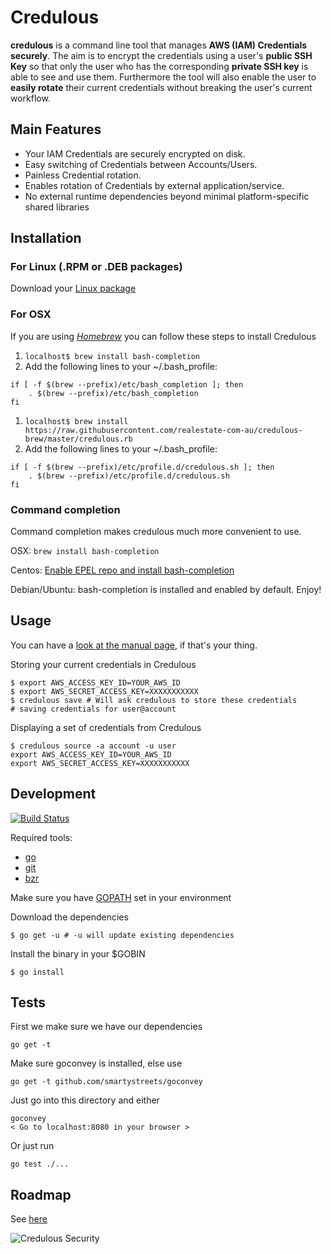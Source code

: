 # Credulous

**credulous** is a command line tool that manages **AWS (IAM) Credentials securely**. The aim is
to encrypt the credentials using a user's **public SSH Key** so that only the user who has the
corresponding **private SSH key** is able to see and use them. Furthermore the tool will also
enable the user to **easily rotate** their current credentials without breaking the user's current
workflow.

## Main Features

* Your IAM Credentials are securely encrypted on disk.
* Easy switching of Credentials between Accounts/Users.
* Painless Credential rotation.
* Enables rotation of Credentials by external application/service.
* No external runtime dependencies beyond minimal platform-specific shared libraries

## Installation

### For Linux (.RPM or .DEB packages)

Download your [Linux package](https://github.com/realestate-com-au/credulous/releases)


### For OSX

If you are using *[Homebrew](http://brew.sh/)* you can follow these steps to install Credulous

1. ```localhost$ brew install bash-completion```
1. Add the following lines to your ~/.bash_profile:
```
if [ -f $(brew --prefix)/etc/bash_completion ]; then
    . $(brew --prefix)/etc/bash_completion
fi
```
1. ```localhost$ brew install https://raw.githubusercontent.com/realestate-com-au/credulous-brew/master/credulous.rb```
1. Add the following lines to your ~/.bash_profile:
```
if [ -f $(brew --prefix)/etc/profile.d/credulous.sh ]; then
    . $(brew --prefix)/etc/profile.d/credulous.sh
fi
```

### Command completion

Command completion makes credulous much more convenient to use.

OSX: `brew install bash-completion`

Centos: [Enable EPEL repo and install bash-completion](http://unix.stackexchange.com/questions/21135/package-bash-completion-missing-from-yum-in-centos-6)

Debian/Ubuntu: bash-completion is installed and enabled by default. Enjoy!



## Usage

You can have a [look at the manual
page](https://github.com/realestate-com-au/credulous/blob/master/credulous.md), if that's your thing.

Storing your current credentials in Credulous

    $ export AWS_ACCESS_KEY_ID=YOUR_AWS_ID
    $ export AWS_SECRET_ACCESS_KEY=XXXXXXXXXXX
    $ credulous save # Will ask credulous to store these credentials
    # saving credentials for user@account

Displaying a set of credentials from Credulous

    $ credulous source -a account -u user
    export AWS_ACCESS_KEY_ID=YOUR_AWS_ID
    export AWS_SECRET_ACCESS_KEY=XXXXXXXXXXX


## Development

[![Build Status](https://travis-ci.org/realestate-com-au/credulous.svg)](https://travis-ci.org/realestate-com-au/credulous)

Required tools:
* [go](http://golang.org)
* [git](http://git-scm.com)
* [bzr](http://bazaar.canonical.com)

Make sure you have [GOPATH](http://golang.org/doc/code.html#GOPATH) set in your environment

Download the dependencies

    $ go get -u # -u will update existing dependencies

Install the binary in your $GOBIN

    $ go install

## Tests

First we make sure we have our dependencies

    go get -t
    
Make sure goconvey is installed, else use

    go get -t github.com/smartystreets/goconvey

Just go into this directory and either

    goconvey
    < Go to localhost:8080 in your browser >

Or just run

    go test ./...

## Roadmap
See [here](https://github.com/realestate-com-au/credulous/wiki/Roadmap)

![Credulous Security](https://github.com/realestate-com-au/credulous/raw/master/site/credulous-security.png)
